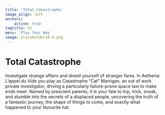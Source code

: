 ```yaml
---
title: 'Total Catastrophe'
image_align: left
anchors:
    active: true
tagtitle: h2
menu: 'Play Your Way'
image: placeholder16-9.png
---
```


# Total Catastrophe

Investigate strange affairs and divest yourself of stranger fares. In Aetheria: L’appel du Vide you play as Catastrophe “Cat” Marrigan, an out of work private investigator, driving a particularly failure-prone space taxi to make ends meet. Named by prescient parents, it is your fate to trip, trick, sneak, and stumble into the secrets of a displaced people, uncovering the truth of a fantastic journey, the shape of things to come, and exactly what happened to your favourite hat.